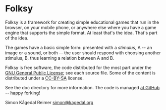 Folksy
======

Folksy is a framework for creating simple educational games that run
in the browser, on your mobile phone, or anywhere else where you have
a game engine that supports the simple format. At least that's the
idea. That's part of the idea.

The games have a basic simple form: presented with a *stimulus*, A --
an image or a sound, or both -- the user should respond with choosing
another stimulus, B, thus learning a relation between A and B.

Folksy is free software, the code distributed for the most part under
the [GNU General Public License][1]; see each source file. Some of the
content is distributed under a [CC-BY-SA][2] license.

See the doc directory for more information. The code is managed [at
GitHub](https://github.com/skagedal/folksy) -- happy forking!

Simon Kågedal Reimer <simon@kagedal.org>

  [1]: http://www.gnu.org/copyleft/gpl.html "GNU General Public License"
  [2]: http://creativecommons.org/licenses/by-sa/3.0/

